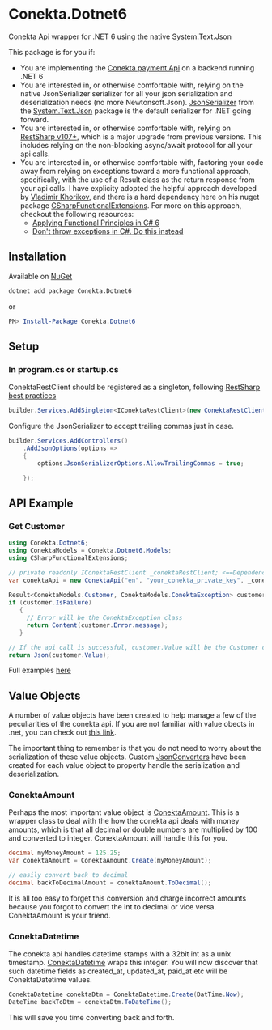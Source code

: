# Conekta.Dotnet6

Conekta Api wrapper for .NET 6 using the native System.Text.Json

This package is for you if:

- You are implementing the [Conekta payment Api](https://developers.conekta.com/reference/autenticaci%C3%B3n) on a backend running .NET 6
- You are interested in, or otherwise comfortable with, relying on the native JsonSerializer serializer for all your json serialization and deserialization needs (no more Newtonsoft.Json). [JsonSerializer](https://docs.microsoft.com/en-us/dotnet/api/system.text.json.jsonserializer?view=net-6.0) from the [System.Text.Json](https://docs.microsoft.com/en-us/dotnet/api/system.text.json?view=net-6.0) package is the default serializer for .NET going forward.
- You are interested in, or otherwise comfortable with, relying on [RestSharp v107+](https://restsharp.dev/v107/#restsharp-v107), which is a major upgrade from previous versions.  This includes relying on the non-blocking async/await protocol for all your api calls.
- You are interested in, or otherwise comfortable with, factoring your code away from relying on exceptions toward a more functional approach, specifically, with the use of a Result class as the return response from your api calls.  I have explicity adopted the helpful approach developed by [Vladimir Khorikov](https://enterprisecraftsmanship.com),
  and there is a hard dependency here on his nuget package [CSharpFunctionalExtensions](https://www.nuget.org/packages/CSharpFunctionalExtensions/). For more on this approach, checkout the following resources:
  - [Applying Functional Principles in C# 6](https://www.pluralsight.com/courses/csharp-applying-functional-principles)
  - [Don't throw exceptions in C#. Do this instead](https://youtu.be/a1ye9eGTB98)

## Installation

Available on [NuGet](https://www.nuget.org/packages/Conekta.Dotnet6)

```bash
dotnet add package Conekta.Dotnet6
```

or

```powershell
PM> Install-Package Conekta.Dotnet6
```

## Setup

### In program.cs or startup.cs

ConektaRestClient should be registered as a singleton, following [RestSharp best practices](https://restsharp.dev/v107/#restclient-lifecycle)

```csharp
builder.Services.AddSingleton<IConektaRestClient>(new ConektaRestClient());
```

Configure the JsonSerializer to accept trailing commas just in case.

```csharp
builder.Services.AddControllers()
    .AddJsonOptions(options =>
    {
        options.JsonSerializerOptions.AllowTrailingCommas = true;

    });
```

## API Example

### Get Customer

```csharp
using Conekta.Dotnet6;
using ConektaModels = Conekta.Dotnet6.Models;
using CSharpFunctionalExtensions;

// private readonly IConektaRestClient _conektaRestClient; <==Dependency Injected
var conektaApi = new ConektaApi("en", "your_conekta_private_key", _conektaRestClient);
        
Result<ConektaModels.Customer, ConektaModels.ConektaException> customer = await conektaApi.GetCustomerAsync(id);
if (customer.IsFailure)
   {
     // Error will be the ConektaException class
     return Content(customer.Error.message);
   }

// If the api call is successful, customer.Value will be the Customer class
return Json(customer.Value);
```

Full examples [here](https://github.com/brendanalexdr/Conekta.Dotnet6/blob/main/src/DemoWebApi/Controllers/HomeController.cs)

## Value Objects

A number of value objects have been created to help manage a few of the peculiarities of the conekta api.  If you are not familiar with value obects in .net, you can check out [this link](https://docs.microsoft.com/en-us/dotnet/architecture/microservices/microservice-ddd-cqrs-patterns/implement-value-objects).

The important thing to remember is that you do not need to worry about the serialization of these value objects.  Custom [JsonConverters](https://docs.microsoft.com/en-us/dotnet/standard/serialization/system-text-json-converters-how-to?pivots=dotnet-6-0) have been created for each value object to property handle the serialization and deserialization.

### ConektaAmount

Perhaps the most important value object is [ConektaAmount](https://github.com/brendanalexdr/Conekta.Dotnet6/blob/main/src/Conekta.Dotnet6/Values/ConektaAmount/ConektaAmount.cs).  This is a wrapper class to deal with the how the conekta api deals with money amounts, which is that all decimal or double numbers are multiplied by 100 and converted to integer.  ConektaAmount will handle this for you.

```csharp
decimal myMoneyAmount = 125.25;
var conektaAmount = ConektaAmount.Create(myMoneyAmount);

// easily convert back to decimal
decimal backToDecimalAmount = conektaAmount.ToDecimal();
```

It is all too easy to forget this conversion and charge incorrect amounts because you forgot to convert the int to decimal or vice versa.  ConektaAmount is your friend.



### ConektaDatetime

The conekta api handles datetime stamps with a 32bit int as a unix timestamp.  [ConektaDatetime](https://github.com/brendanalexdr/Conekta.Dotnet6/blob/main/src/Conekta.Dotnet6/Values/ConektaDatetime/ConektaDatetime.cs) wraps this integer.  You will now discover that such datetime fields as created_at, updated_at, paid_at etc will be ConektaDatetime values.

```csharp
ConektaDatetime conektaDtm = ConektaDatetime.Create(DatTime.Now);
DateTime backToDtm = conektaDtm.ToDateTime();
```

This will save you time converting back and forth.  









